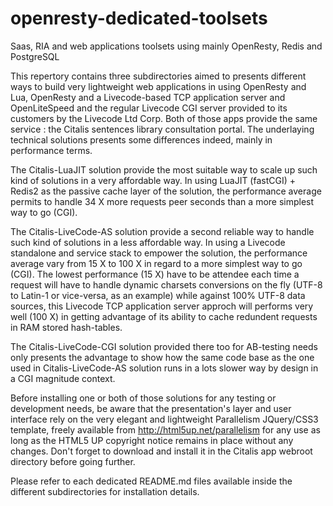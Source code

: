 # openresty-dedicated-toolsets
Saas, RIA and web applications toolsets using mainly OpenResty, Redis and PostgreSQL

This repertory contains three subdirectories aimed to presents different ways to build very lightweight web applications in using OpenResty and Lua, OpenResty and a Livecode-based TCP application server and OpenLiteSpeed and the regular Livecode CGI server provided to its customers by the Livecode Ltd Corp. Both of those apps provide the same service : the Citalis sentences library consultation portal. The underlaying technical solutions presents some differences indeed, mainly in performance terms.

The Citalis-LuaJIT solution provide the most suitable way to scale up such kind of solutions in a very affordable way. In using LuaJIT (fastCGI) + Redis2 as the passive cache layer of the solution, the performance average permits to handle 34 X more requests peer seconds than a more simplest way to go (CGI).

The Citalis-LiveCode-AS solution provide a second reliable way to handle such kind of solutions in a less affordable way. In using a Livecode standalone and service stack to empower the solution, the performance average vary from 15 X to 100 X in regard to a more simplest way to go (CGI). The lowest performance (15 X) have to be attendee each time a request will have to handle dynamic charsets conversions on the fly (UTF-8 to Latin-1 or vice-versa, as an example) while against 100% UTF-8 data sources, this Livecode TCP application server approch will performs very well (100 X) in getting advantage of its ability to cache redundent requests in RAM stored hash-tables.

The Citalis-LiveCode-CGI solution provided there too for AB-testing needs only presents the advantage to show how the same code base as the one used in Citalis-LiveCode-AS solution runs in a lots slower way by design in a CGI magnitude context.

Before installing one or both of those solutions for any testing or development needs, be aware that the presentation's layer and user interface rely on the very elegant and lightweight Parallelism JQuery/CSS3 template, freely available from http://html5up.net/parallelism for any use as long as the HTML5 UP copyright notice remains in place without any changes. Don't forget to download and install it in the Citalis app webroot directory before going further.

Please refer to each dedicated README.md files available inside the different subdirectories for installation details.
